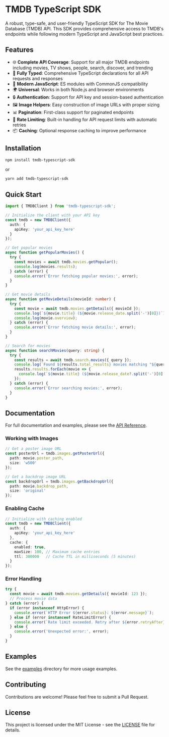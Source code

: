 # TMDB TypeScript SDK

A robust, type-safe, and user-friendly TypeScript SDK for The Movie Database (TMDB) API. This SDK provides comprehensive access to TMDB's endpoints while following modern TypeScript and JavaScript best practices.

## Features

- 🌐 **Complete API Coverage**: Support for all major TMDB endpoints including movies, TV shows, people, search, discover, and trending
- 📘 **Fully Typed**: Comprehensive TypeScript declarations for all API requests and responses
- 🔄 **Modern JavaScript**: ES modules with CommonJS compatibility
- 🌍 **Universal**: Works in both Node.js and browser environments
- 🔒 **Authentication**: Support for API key and session-based authentication
- 🖼️ **Image Helpers**: Easy construction of image URLs with proper sizing
- 📊 **Pagination**: First-class support for paginated endpoints
- 🚦 **Rate Limiting**: Built-in handling for API request limits with automatic retries
- 📦 **Caching**: Optional response caching to improve performance

## Installation

```bash
npm install tmdb-typescript-sdk
```

or

```bash
yarn add tmdb-typescript-sdk
```

## Quick Start

```typescript
import { TMDBClient } from 'tmdb-typescript-sdk';

// Initialize the client with your API key
const tmdb = new TMDBClient({
  auth: {
    apiKey: 'your_api_key_here'
  }
});

// Get popular movies
async function getPopularMovies() {
  try {
    const movies = await tmdb.movies.getPopular();
    console.log(movies.results);
  } catch (error) {
    console.error('Error fetching popular movies:', error);
  }
}

// Get movie details
async function getMovieDetails(movieId: number) {
  try {
    const movie = await tmdb.movies.getDetails({ movieId });
    console.log(`${movie.title} (${movie.release_date.split('-')[0]})`);
    console.log(movie.overview);
  } catch (error) {
    console.error('Error fetching movie details:', error);
  }
}

// Search for movies
async function searchMovies(query: string) {
  try {
    const results = await tmdb.search.movies({ query });
    console.log(`Found ${results.total_results} movies matching "${query}"`);
    results.results.forEach(movie => {
      console.log(`${movie.title} (${movie.release_date?.split('-')[0] || 'N/A'})`);
    });
  } catch (error) {
    console.error('Error searching movies:', error);
  }
}
```

## Documentation

For full documentation and examples, please see the [API Reference](API_REFERENCE.md).

### Working with Images

```typescript
// Get a poster image URL
const posterUrl = tmdb.images.getPosterUrl({
  path: movie.poster_path,
  size: 'w500'
});

// Get a backdrop image URL
const backdropUrl = tmdb.images.getBackdropUrl({
  path: movie.backdrop_path,
  size: 'original'
});
```

### Enabling Cache

```typescript
// Initialize with caching enabled
const tmdb = new TMDBClient({
  auth: {
    apiKey: 'your_api_key_here'
  },
  cache: {
    enabled: true,
    maxSize: 100, // Maximum cache entries
    ttl: 300000   // Cache TTL in milliseconds (5 minutes)
  }
});
```

### Error Handling

```typescript
try {
  const movie = await tmdb.movies.getDetails({ movieId: 123 });
  // Process movie data
} catch (error) {
  if (error instanceof HttpError) {
    console.error(`HTTP Error ${error.status}: ${error.message}`);
  } else if (error instanceof RateLimitError) {
    console.error(`Rate limit exceeded. Retry after ${error.retryAfter}ms`);
  } else {
    console.error('Unexpected error:', error);
  }
}
```

## Examples

See the [examples](examples/) directory for more usage examples.

## Contributing

Contributions are welcome! Please feel free to submit a Pull Request.

## License

This project is licensed under the MIT License - see the [LICENSE](LICENSE) file for details.
